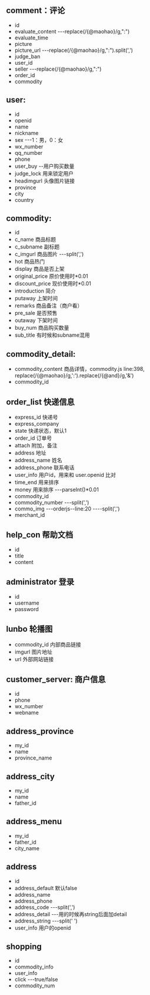 ## comment：评论

- id
- evaluate_content ---replace(/{@maohao}/g,":")
- evaluate_time
- picture
- picture_url ---replace(/{@maohao}/g,":").split(',')
- judge_ban
- user_id
- seller ---replace(/{@maohao}/g,":")
- order_id
- commodity

## user:

- id
- openid
- name
- nickname
- sex ---1：男，0：女
- wx_number
- qq_number
- phone
- user_buy --用户购买数量
- judge_lock 用来锁定用户
- headimgurl 头像图片链接
- province
- city
- country

## commodity:

- id
- c_name    商品标题
- c_subname    副标题
- c_imgurl    商品图片 ---split(',')
- hot    商品热门
- display    商品是否上架
- original_price    原价使用时*0.01
- discount_price     现价使用时*0.01
- introduction    简介
- putaway    上架时间
- remarks    商品备注（商户看）
- pre_sale    是否预售
- outaway    下架时间
- buy_num 商品购买数量
- sub_title 有时候和subname混用

## commodity_detail:

- commodity_content    商品详情，commodity.js line:398, replace(/{@maohao}/g,':').replace(/{@and}/g,'&')
- commodity_id

## order_list 快递信息

- express_id 快递号
- express_company
- state 快递状态，默认1
- order_id 订单号
- attach 附加，备注
- address 地址
- address_name 姓名
- address_phone 联系电话
- user_info 用户id，用来和 user.openid 比对
- time_end 用来排序
- money 用来排序 ---parseInt()*0.01
- commodity_id
- commodity_number ---split(',')
- commo_img ---orderjs--line:20 ----split(',')
- merchant_id

## help_con 帮助文档

- id
- title
- content

## administrator 登录

- id
- username
- password

## lunbo 轮播图
- commodity_id 内部商品链接
- imgurl 图片地址
- url 外部网站链接
 
## customer_server: 商户信息

- id
- phone
- wx_number
- webname

## address_province

- my_id
- name
- province_name

## address_city

- my_id
- name
- father_id

## address_menu

- my_id
- father_id
- city_name

## address

- id
- address_default 默认false
- address_name
- address_phone
- address_code ---split(',')
- address_detail ---用的时候再string后面加detail
- address_string ---split(' ')
- user_info 用户的openid

## shopping

- id
- commodity_info
- user_info
- click ---true/false
- commodity_num